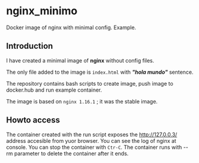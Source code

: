 # nginx_minimo
Docker image of nginx with minimal config. Example.



## Introduction



I have created a minimal image of **nginx** without config files. 

The only file added to the image is ```index.html``` with ***"hola mundo"*** sentence.



The repository contains bash scripts to create image, push image to docker.hub and run example container.

The image is based on ```nginx 1.16.1``` ; it was the stable image.

## Howto access

The container created with the run script exposes the http://127.0.0.3/ address accesible from yuor browser.
You can see the log of nginx at console. You can stop the container with ```Ctr-C```. The container runs with --rm parameter to delete the container after it ends. 
